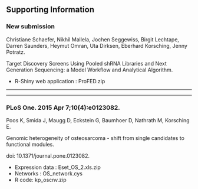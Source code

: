 Supporting Information
----------------------

### New submission
Christiane Schaefer, Nikhil Mallela, Jochen Seggewiss, Birgit Lechtape, Darren Saunders, Heymut Omran, Uta Dirksen, Eberhard Korsching, Jenny Potratz.

Target Discovery Screens Using Pooled shRNA Libraries and Next Generation Sequencing: a Model Workflow and Analytical Algorithm.

* R-Shiny web application : ProFED.zip

---
---

### PLoS One. 2015 Apr 7;10(4):e0123082.
Poos K, Smida J, Maugg D, Eckstein G, Baumhoer D, Nathrath M, Korsching E.

Genomic heterogeneity of osteosarcoma - shift from single candidates to functional modules.

doi: 10.1371/journal.pone.0123082.

* Expression data : Eset_OS_2.xls.zip
* Networks : OS_network.cys
* R code: kp_oscnv.zip

